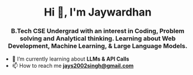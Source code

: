 
<h1 align="center">Hi 👋, I'm Jaywardhan</h1>
<h3 align="center">B.Tech CSE Undergrad with an interest in Coding, Problem solving and Analytical thinking. Learning about Web Development, Machine Learning, & Large Language Models.</h3>

- 🌱 I’m currently learning about **LLMs & API Calls**
- 📫 How to reach me **jays2002singh@gmail.com**

